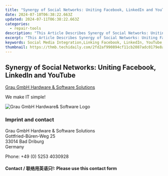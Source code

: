 ```yaml
---
title: "Synergy of Social Networks: Uniting Facebook, LinkedIn and YouTube"
date: 2024-07-10T06:38:22.663Z
updated: 2024-07-11T06:38:22.663Z
categories:
  - repair-tools
description: "This Article Describes Synergy of Social Networks: Uniting Facebook, LinkedIn and YouTube"
excerpt: "This Article Describes Synergy of Social Networks: Uniting Facebook, LinkedIn and YouTube"
keywords: Social Media Integration,Linking Facebook, LinkedIn, YouTube,Cross-Platform Social Network Strategies,Combining Social Media Platforms,Facebook LinkedIn YouTube Synergy,Social Network Collaboration Techniques,Maximizing Social Media Impact Across Platforms
thumbnail: https://thmb.techidaily.com/2fd2af990894cf11cb2087adc0179e8a43be6adf1916f6c8fc284b58583f1b79.jpg
---
```


## Synergy of Social Networks: Uniting Facebook, LinkedIn and YouTube

[Grau GmbH Hardware & Software Solutions](https://main.grauonline.de/)

We make IT simple!

![Grau GmbH Hardware& Software Logo](https://main.grauonline.de/wp-content/uploads/2021/05/output-onlinepngtools.png)

### Imprint and contact

 Grau GmbH Hardware & Software Solutions  
 Gottfried-Büren-Weg 25  
 33014 Bad Driburg  
 Germany

Phone: +49 (0) 5253 4030928

#### Contact / 联络用英语只!: Please use this contact form

<ins class="adsbygoogle"
     style="display:block"
     data-ad-format="autorelaxed"
     data-ad-client="ca-pub-7571918770474297"
     data-ad-slot="1223367746"></ins>



<ins class="adsbygoogle"
     style="display:block"
     data-ad-client="ca-pub-7571918770474297"
     data-ad-slot="8358498916"
     data-ad-format="auto"
     data-full-width-responsive="true"></ins>


